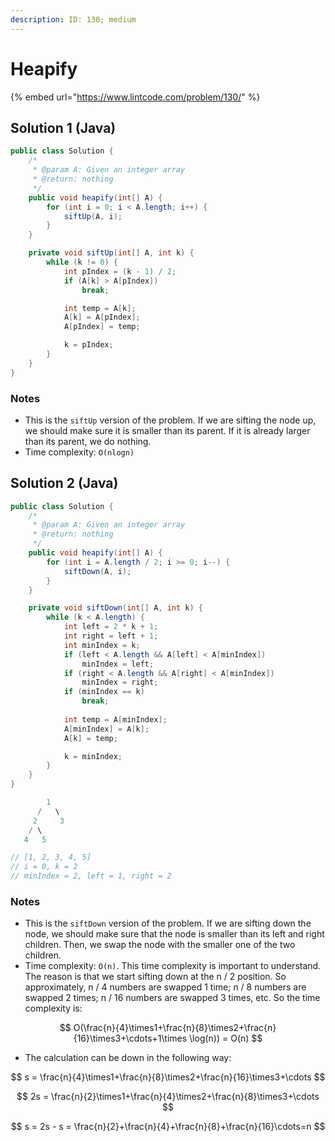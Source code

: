 ```yaml
---
description: ID: 130; medium
---
```

# Heapify

{% embed url="https://www.lintcode.com/problem/130/" %}

## Solution 1 (Java)

```java
public class Solution {
    /*
     * @param A: Given an integer array
     * @return: nothing
     */
    public void heapify(int[] A) {
        for (int i = 0; i < A.length; i++) {
            siftUp(A, i);
        }
    }

    private void siftUp(int[] A, int k) {
        while (k != 0) {
            int pIndex = (k - 1) / 2;
            if (A[k] > A[pIndex])
                break;

            int temp = A[k];
            A[k] = A[pIndex];
            A[pIndex] = temp;

            k = pIndex;
        }
    }
}
```

### Notes

* This is the `siftUp` version of the problem. If we are sifting the node up, we should make sure it is smaller than its parent. If it is already larger than its parent, we do nothing.
* Time complexity: `O(nlogn)`

## Solution 2 (Java)

```java
public class Solution {
    /*
     * @param A: Given an integer array
     * @return: nothing
     */
    public void heapify(int[] A) {
        for (int i = A.length / 2; i >= 0; i--) {
            siftDown(A, i);
        }
    }

    private void siftDown(int[] A, int k) {
        while (k < A.length) {
            int left = 2 * k + 1;
            int right = left + 1;
            int minIndex = k;
            if (left < A.length && A[left] < A[minIndex])
                minIndex = left;
            if (right < A.length && A[right] < A[minIndex])
                minIndex = right;
            if (minIndex == k)
                break;
            
            int temp = A[minIndex];
            A[minIndex] = A[k];
            A[k] = temp;

            k = minIndex;
        }
    }
}
```

```java
        1
      /   \
     2     3
    / \
   4   5

// [1, 2, 3, 4, 5]
// i = 0, k = 2
// minIndex = 2, left = 1, right = 2
```

### Notes

* This is the `siftDown` version of the problem. If we are sifting down the node, we should make sure that the node is smaller than its left and right children. Then, we swap the node with the smaller one of the two children. 
* Time complexity: `O(n)`. This time complexity is important to understand. The reason is that we start sifting down at the n / 2 position. So approximately, n / 4 numbers are swapped 1 time; n / 8 numbers are swapped 2 times; n / 16 numbers are swapped 3 times, etc. So the time complexity is:

$$
O(\frac{n}{4}\times1+\frac{n}{8}\times2+\frac{n}{16}\times3+\cdots+1\times \log(n)) = O(n)
$$

* The calculation can be down in the following way:

$$
s = \frac{n}{4}\times1+\frac{n}{8}\times2+\frac{n}{16}\times3+\cdots
$$

$$
2s = \frac{n}{2}\times1+\frac{n}{4}\times2+\frac{n}{8}\times3+\cdots
$$

$$
s = 2s - s = \frac{n}{2}+\frac{n}{4}+\frac{n}{8}+\frac{n}{16}\cdots=n
$$
